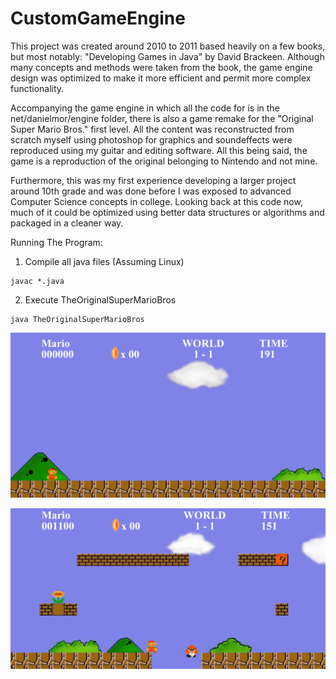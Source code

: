 # CustomGameEngine

This project was created around 2010 to 2011 based heavily on a few books, but most notably: "Developing Games in Java" by David Brackeen. Although many concepts and methods were taken from the book, the game engine design was optimized to make it more efficient and permit more complex functionality.

Accompanying the game engine in which all the code for is in the net/danielmor/engine folder, there is also a game remake for the "Original Super Mario Bros." first level. All the content was reconstructed from scratch myself using photoshop for graphics and soundeffects were reproduced using my guitar and editing software. All this being said, the game is a reproduction of the original belonging to Nintendo and not mine. 

Furthermore, this was my first experience developing a larger project around 10th grade and was done before I was exposed to advanced Computer Science concepts in college. Looking back at this code now, much of it could be optimized using better data structures or algorithms and packaged in a cleaner way.

Running The Program:
1) Compile all java files (Assuming Linux) 
```
javac *.java
```

2) Execute TheOriginalSuperMarioBros
```
java TheOriginalSuperMarioBros
```

![](/MarioLevel1.png)

![](/MarioLevel1Mid.png)
